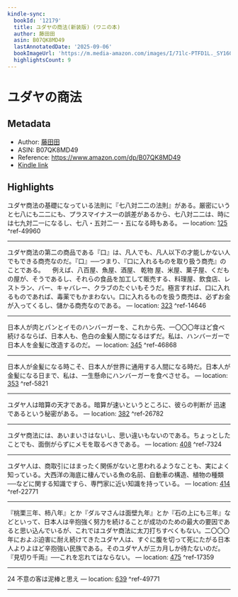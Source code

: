 ```yaml
---
kindle-sync:
  bookId: '12179'
  title: ユダヤの商法(新装版) (ワニの本)
  author: 藤田田
  asin: B07QK8MD49
  lastAnnotatedDate: '2025-09-06'
  bookImageUrl: 'https://m.media-amazon.com/images/I/71lc-PTFD1L._SY160.jpg'
  highlightsCount: 9
---
```

# ユダヤの商法
## Metadata
* Author: [藤田田](https://www.amazon.comundefined)
* ASIN: B07QK8MD49
* Reference: https://www.amazon.com/dp/B07QK8MD49
* [Kindle link](kindle://book?action=open&asin=B07QK8MD49)

## Highlights
ユダヤ商法の基礎になっている法則に『七八対二二の法則』がある。厳密にいうと七八にも二二にも、プラスマイナス一の誤差があるから、七八対二二は、時には七九対二一になるし、七八・五対二一・五になる時もある。 — location: [125](kindle://book?action=open&asin=B07QK8MD49&location=125) ^ref-49960

---
ユダヤ商法の第二の商品である『口』は、凡人でも、凡人以下の才能しかない人でもできる商売なのだ。『口』──つまり、『口に入れるものを取り扱う商売』のことである。 　例えば、八百屋、魚屋、酒屋、 乾物 屋、米屋、菓子屋、くだもの屋が、そうであるし、それらの食品を加工して販売する、料理屋、飲食店、レストラン、バー、キャバレー、クラブのたぐいもそうだ。極言すれば、口に入れるものであれば、毒薬でもかまわない。口に入れるものを扱う商売は、必ずお金が入ってくるし、儲かる商売なのである。 — location: [323](kindle://book?action=open&asin=B07QK8MD49&location=323) ^ref-14646

---
日本人が肉とパンとイモのハンバーガーを、これから先、一〇〇〇年ほど食べ続けるならば、日本人も、色白の金髪人間になるはずだ。私は、ハンバーガーで日本人を金髪に改造するのだ。 — location: [345](kindle://book?action=open&asin=B07QK8MD49&location=345) ^ref-46868

---
日本人が金髪になる時こそ、日本人が世界に通用する人間になる時だ。日本人が金髪になる日まで、私は、一生懸命にハンバーガーを食べさせる。 — location: [353](kindle://book?action=open&asin=B07QK8MD49&location=353) ^ref-5821

---
ユダヤ人は暗算の天才である。暗算が速いというところに、彼らの判断が 迅速 であるという秘密がある。 — location: [382](kindle://book?action=open&asin=B07QK8MD49&location=382) ^ref-26782

---
ユダヤ商法には、あいまいさはないし、思い違いもないのである。ちょっとしたことでも、面倒がらずにメモを取るべきである。 — location: [408](kindle://book?action=open&asin=B07QK8MD49&location=408) ^ref-7324

---
ユダヤ人は、商取引にはまったく関係がないと思われるようなことも、実によく知っている。大西洋の海底に棲んでいる魚の名前、自動車の構造、植物の種類──などに関する知識ですら、専門家に近い知識を持っている。 — location: [414](kindle://book?action=open&asin=B07QK8MD49&location=414) ^ref-22771

---
『桃栗三年、柿八年』とか『ダルマさんは面壁九年』とか『石の上にも三年』などといって、日本人は辛抱強く努力を続けることが成功のための最大の要因であると思い込んでいるが、これではユダヤ商法に太刀打ちすべくもない。二〇〇〇年におよぶ迫害に耐え続けてきたユダヤ人は、すぐに腹を切って死にたがる日本人よりよほど辛抱強い民族である。そのユダヤ人が三カ月しか待たないのだ。 『見切り千両』──これを忘れてはならない。 — location: [475](kindle://book?action=open&asin=B07QK8MD49&location=475) ^ref-17359

---
24 不意の客は泥棒と思え — location: [639](kindle://book?action=open&asin=B07QK8MD49&location=639) ^ref-49771

---
